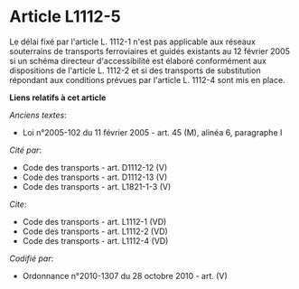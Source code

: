 # Article L1112-5

Le délai fixé par l'article L. 1112-1 n'est pas applicable aux réseaux souterrains de transports ferroviaires et guidés
existants au 12 février 2005 si un schéma directeur d'accessibilité est élaboré conformément aux dispositions de l'article L.
1112-2 et si des transports de substitution répondant aux conditions prévues par l'article L. 1112-4 sont mis en place.

**Liens relatifs à cet article**

_Anciens textes_:

  - Loi n°2005-102 du 11 février 2005 - art. 45 (M), alinéa 6, paragraphe I

_Cité par_:

  - Code des transports - art. D1112-12 (V)
  - Code des transports - art. D1112-13 (V)
  - Code des transports - art. L1821-1-3 (V)

_Cite_:

  - Code des transports - art. L1112-1 (VD)
  - Code des transports - art. L1112-2 (VD)
  - Code des transports - art. L1112-4 (VD)

_Codifié par_:

  - Ordonnance n°2010-1307 du 28 octobre 2010 - art. (V)
